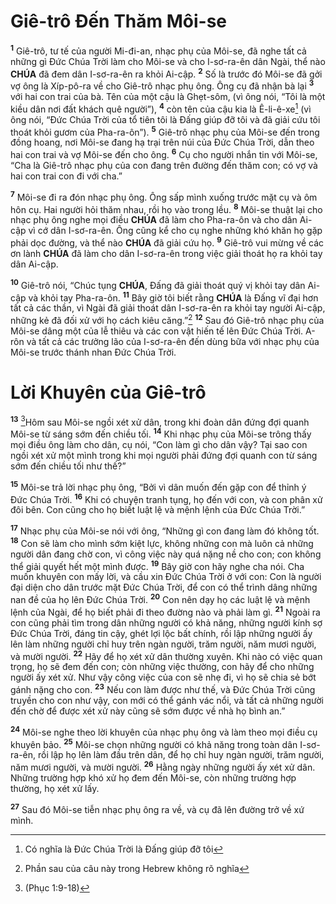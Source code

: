 # Giê-trô Đến Thăm Môi-se
<sup><b>1</b></sup> Giê-trô, tư tế của người Mi-đi-an, nhạc phụ của Môi-se, đã nghe tất cả những gì Đức Chúa Trời làm cho Môi-se và cho I-sơ-ra-ên dân Ngài, thể nào **CHÚA** đã đem dân I-sơ-ra-ên ra khỏi Ai-cập. <sup><b>2</b></sup> Số là trước đó Môi-se đã gởi vợ ông là Xíp-pô-ra về cho Giê-trô nhạc phụ ông. Ông cụ đã nhận bà lại <sup><b>3</b></sup> với hai con trai của bà. Tên của một cậu là Ghẹt-sôm, (vì ông nói, “Tôi là một kiều dân nơi đất khách quê người”), <sup><b>4</b></sup> còn tên của cậu kia là Ê-li-ê-xe[^1-dd77f3f7-f9ab-42de-bf13-e28f65a7cf2a] (vì ông nói, “Đức Chúa Trời của tổ tiên tôi là Đấng giúp đỡ tôi và đã giải cứu tôi thoát khỏi gươm của Pha-ra-ôn”). <sup><b>5</b></sup> Giê-trô nhạc phụ của Môi-se đến trong đồng hoang, nơi Môi-se đang hạ trại trên núi của Đức Chúa Trời, dẫn theo hai con trai và vợ Môi-se đến cho ông. <sup><b>6</b></sup> Cụ cho người nhắn tin với Môi-se, “Cha là Giê-trô nhạc phụ của con đang trên đường đến thăm con; có vợ và hai con trai con đi với cha.”

<sup><b>7</b></sup> Môi-se đi ra đón nhạc phụ ông. Ông sấp mình xuống trước mặt cụ và ôm hôn cụ. Hai người hỏi thăm nhau, rồi họ vào trong lều. <sup><b>8</b></sup> Môi-se thuật lại cho nhạc phụ ông nghe mọi điều **CHÚA** đã làm cho Pha-ra-ôn và cho dân Ai-cập vì cớ dân I-sơ-ra-ên. Ông cũng kể cho cụ nghe những khó khăn họ gặp phải dọc đường, và thể nào **CHÚA** đã giải cứu họ. <sup><b>9</b></sup> Giê-trô vui mừng về các ơn lành **CHÚA** đã làm cho dân I-sơ-ra-ên trong việc giải thoát họ ra khỏi tay dân Ai-cập.

<sup><b>10</b></sup> Giê-trô nói, “Chúc tụng **CHÚA**, Đấng đã giải thoát quý vị khỏi tay dân Ai-cập và khỏi tay Pha-ra-ôn. <sup><b>11</b></sup> Bây giờ tôi biết rằng **CHÚA** là Đấng vĩ đại hơn tất cả các thần, vì Ngài đã giải thoát dân I-sơ-ra-ên ra khỏi tay người Ai-cập, những kẻ đã đối xử với họ cách kiêu căng.”[^2-dd77f3f7-f9ab-42de-bf13-e28f65a7cf2a] <sup><b>12</b></sup> Sau đó Giê-trô nhạc phụ của Môi-se dâng một của lễ thiêu và các con vật hiến tế lên Đức Chúa Trời. A-rôn và tất cả các trưởng lão của I-sơ-ra-ên đến dùng bữa với nhạc phụ của Môi-se trước thánh nhan Đức Chúa Trời.


# Lời Khuyên của Giê-trô
<sup><b>13</b></sup> [^1@-dd77f3f7-f9ab-42de-bf13-e28f65a7cf2a]Hôm sau Môi-se ngồi xét xử dân, trong khi đoàn dân đứng đợi quanh Môi-se từ sáng sớm đến chiều tối. <sup><b>14</b></sup> Khi nhạc phụ của Môi-se trông thấy mọi điều ông làm cho dân, cụ nói, “Con làm gì cho dân vậy? Tại sao con ngồi xét xử một mình trong khi mọi người phải đứng đợi quanh con từ sáng sớm đến chiều tối như thế?”

<sup><b>15</b></sup> Môi-se trả lời nhạc phụ ông, “Bởi vì dân muốn đến gặp con để thỉnh ý Đức Chúa Trời. <sup><b>16</b></sup> Khi có chuyện tranh tụng, họ đến với con, và con phân xử đôi bên. Con cũng cho họ biết luật lệ và mệnh lệnh của Đức Chúa Trời.”

<sup><b>17</b></sup> Nhạc phụ của Môi-se nói với ông, “Những gì con đang làm đó không tốt. <sup><b>18</b></sup> Con sẽ làm cho mình sớm kiệt lực, không những con mà luôn cả những người dân đang chờ con, vì công việc này quá nặng nề cho con; con không thể giải quyết hết một mình được. <sup><b>19</b></sup> Bây giờ con hãy nghe cha nói. Cha muốn khuyên con mấy lời, và cầu xin Đức Chúa Trời ở với con: Con là người đại diện cho dân trước mặt Đức Chúa Trời, để con có thể trình dâng những nan đề của họ lên Đức Chúa Trời. <sup><b>20</b></sup> Con nên dạy họ các luật lệ và mệnh lệnh của Ngài, để họ biết phải đi theo đường nào và phải làm gì. <sup><b>21</b></sup> Ngoài ra con cũng phải tìm trong dân những người có khả năng, những người kính sợ Đức Chúa Trời, đáng tin cậy, ghét lợi lộc bất chính, rồi lập những người ấy lên làm những người chỉ huy trên ngàn người, trăm người, năm mươi người, và mười người. <sup><b>22</b></sup> Hãy để họ xét xử dân thường xuyên. Khi nào có việc quan trọng, họ sẽ đem đến con; còn những việc thường, con hãy để cho những người ấy xét xử. Như vậy công việc của con sẽ nhẹ đi, vì họ sẽ chia sẻ bớt gánh nặng cho con. <sup><b>23</b></sup> Nếu con làm được như thế, và Đức Chúa Trời cũng truyền cho con như vậy, con mới có thể gánh vác nổi, và tất cả những người đến chờ để được xét xử này cũng sẽ sớm được về nhà họ bình an.”

<sup><b>24</b></sup> Môi-se nghe theo lời khuyên của nhạc phụ ông và làm theo mọi điều cụ khuyên bảo. <sup><b>25</b></sup> Môi-se chọn những người có khả năng trong toàn dân I-sơ-ra-ên, rồi lập họ lên làm đầu trên dân, để họ chỉ huy ngàn người, trăm người, năm mươi người, và mười người. <sup><b>26</b></sup> Hằng ngày những người ấy xét xử dân. Những trường hợp khó xử họ đem đến Môi-se, còn những trường hợp thường, họ xét xử lấy.

<sup><b>27</b></sup> Sau đó Môi-se tiễn nhạc phụ ông ra về, và cụ đã lên đường trở về xứ mình.

[^1-dd77f3f7-f9ab-42de-bf13-e28f65a7cf2a]: Có nghĩa là Đức Chúa Trời là Đấng giúp đỡ tôi
[^2-dd77f3f7-f9ab-42de-bf13-e28f65a7cf2a]: Phần sau của câu này trong Hebrew không rõ nghĩa
[^1@-dd77f3f7-f9ab-42de-bf13-e28f65a7cf2a]: (Phục 1:9-18)